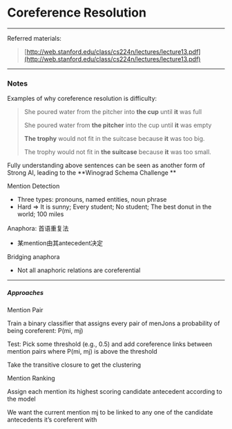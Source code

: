# Coreference Resolution

---

Referred materials:

> [http://web.stanford.edu/class/cs224n/lectures/lecture13.pdf](http://web.stanford.edu/class/cs224n/lectures/lecture13.pdf)

---

### Notes

Examples of why coreference resolution is difficulty:

> She poured water from the pitcher into **the cup** until **it** was full
>
> She poured water from **the pitcher** into the cup until **it** was empty
>
> **The trophy** would not fit in the suitcase because **it** was too big.
>
> The trophy would not fit in **the suitcase** because **it** was too small.

Fully understanding above sentences can be seen as another form of Strong AI, leading to the **Winograd Schema Challenge **

Mention Detection

* Three types: pronouns, named entities, noun phrase
* Hard =&gt; It is sunny; Every student; No student; The best donut in the world; 100 miles

Anaphora: 首语重复法

* 某mention由其antecedent决定

Bridging anaphora

* Not all anaphoric relations are coreferential

---

##### Approaches

Mention Pair

Train a binary classifier that assigns every pair of menJons a probability of being coreferent: P\(mi, mj\)

Test: Pick some threshold \(e.g., 0.5\) and add coreference links between mention pairs where P\(mi, mj\) is above the threshold

Take the transitive closure to get the clustering

  


Mention Ranking

Assign each mention its highest scoring candidate antecedent according to the model

We want the current mention mj to be linked to any one of the candidate antecedents it’s coreferent with



